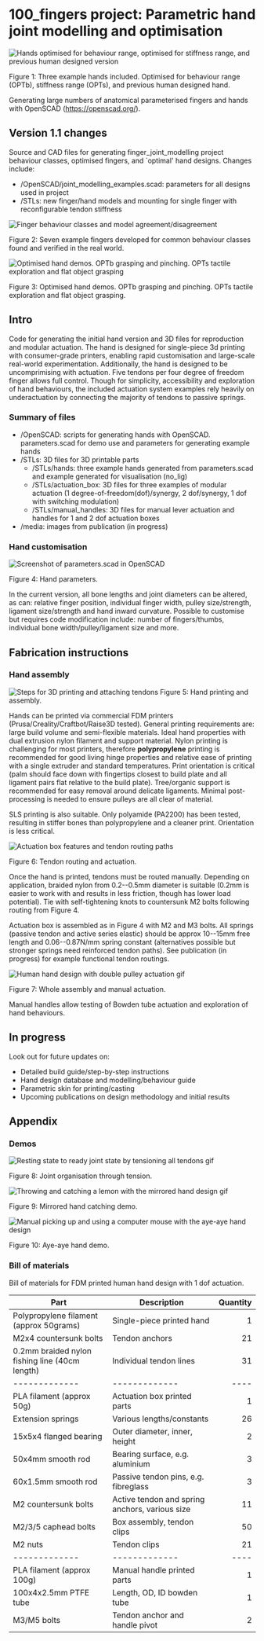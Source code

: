# 100_fingers project: Parametric hand joint modelling and optimisation
![Hands optimised for behaviour range, optimised for stiffness range, and previous human designed version](/media/handsa.png)

Figure 1: Three example hands included. Optimised for behaviour range (OPTb), stiffness range (OPTs), and previous human designed hand.

Generating large numbers of anatomical parameterised fingers and hands with OpenSCAD (https://openscad.org/).

## Version 1.1 changes
Source and CAD files for generating finger_joint_modelling project behaviour classes, optimised fingers, and `optimal' hand designs.
Changes include:
- /OpenSCAD/joint_modelling_examples.scad: parameters for all designs used in project
- /STLs: new finger/hand models and mounting for single finger with reconfigurable tendon stiffness

![Finger behaviour classes and model agreement/disagreement](/media/fingers.png)

Figure 2: Seven example fingers developed for common behaviour classes found and verified in the real world.

![Optimised hand demos. OPTb grasping and pinching. OPTs tactile exploration and flat object grasping](/media/handsb.png)

Figure 3: Optimised hand demos. OPTb grasping and pinching. OPTs tactile exploration and flat object grasping.

## Intro
Code for generating the initial hand version and 3D files for reproduction and modular actuation.
The hand is designed for single-piece 3d printing with consumer-grade printers, enabling rapid customisation and large-scale real-world experimentation.
Additionally, the hand is designed to be uncomprimising with actuation. Five tendons per four degree of freedom finger allows full control. Though for simplicity, accessibility and exploration of hand behaviours, the included actuation system examples rely heavily on underactuation by connecting the majority of tendons to passive springs.

### Summary of files
- /OpenSCAD: scripts for generating hands with OpenSCAD. parameters.scad for demo use and parameters for generating example hands
- /STLs: 3D files for 3D printable parts
  - /STLs/hands: three example hands generated from parameters.scad and example generated for visualisation (no_lig)
  - /STLs/actuation_box: 3D files for three examples of modular actuation (1 degree-of-freedom(dof)/synergy, 2 dof/synergy, 1 dof with switching modulation)
  - /STLs/manual_handles: 3D files for manual lever actuation and handles for 1 and 2 dof actuation boxes
- /media: images from publication (in progress)

### Hand customisation
![Screenshot of parameters.scad in OpenSCAD](/media/parameters.png)

Figure 4: Hand parameters.

In the current version, all bone lengths and joint diameters can be altered, as can: relative finger position, individual finger width, pulley size/strength, ligament size/strength and hand inward curvature. Possible to customise but requires code modification include: number of fingers/thumbs, individual bone width/pulley/ligament size and more.

## Fabrication instructions
### Hand assembly
![Steps for 3D printing and attaching tendons](/media/printing.png)
Figure 5: Hand printing and assembly.

Hands can be printed via commercial FDM printers (Prusa/Creality/Craftbot/Raise3D tested). General printing requirements are: large build volume and semi-flexible materials. Ideal hand properties with dual extrusion nylon filament and support material. Nylon printing is challenging for most printers, therefore **polypropylene** printing is recommended for good living hinge properties and relative ease of printing with a single extruder and standard temperatures. Print orientation is critical (palm should face down with fingertips closest to build plate and all ligament pairs flat relative to the build plate). Tree/organic support is recommended for easy removal around delicate ligaments. Minimal post-processing is needed to ensure pulleys are all clear of material.

SLS printing is also suitable. Only polyamide (PA2200) has been tested, resulting in stiffer bones than polypropylene and a cleaner print. Orientation is less critical.

![Actuation box features and tendon routing paths](/media/actuation.png)

Figure 6: Tendon routing and actuation.

Once the hand is printed, tendons must be routed manually. Depending on application, braided nylon from 0.2--0.5mm diameter is suitable (0.2mm is easier to work with and results in less friction, though has lower load potential). Tie with self-tightening knots to countersunk M2 bolts following routing from Figure 4.

Actuation box is assembled as in Figure 4 with M2 and M3 bolts. All springs (passive tendon and active series elastic) should be approx 10--15mm free length and 0.06--0.87N/mm spring constant (alternatives possible but stronger springs need reinforced tendon paths). See publication (in progress) for example functional tendon routings.

![Human hand design with double pulley actuation gif](/media/double_pulley_manual_handle.gif)

Figure 7: Whole assembly and manual actuation.

Manual handles allow testing of Bowden tube actuation and exploration of hand behaviours.

## In progress

Look out for future updates on:
- Detailed build guide/step-by-step instructions
- Hand design database and modelling/behaviour guide
- Parametric skin for printing/casting
- Upcoming publications on design methodology and initial results


## Appendix
### Demos
![Resting state to ready joint state by tensioning all tendons gif](/media/hand_tension.gif)

Figure 8: Joint organisation through tension.

![Throwing and catching a lemon with the mirrored hand design gif](/media/2thumb_catching.gif)

Figure 9: Mirrored hand catching demo.

![Manual picking up and using a computer mouse with the aye-aye hand design](/media/aya_aye_demo.gif)

Figure 10: Aye-aye hand demo.

### Bill of materials
Bill of materials for FDM printed human hand design with 1 dof actuation.

| Part  | Description | Quantity |
| ------------- | ------------- | ----: |
| Polypropylene filament (approx 50grams)  | Single-piece printed hand  | 1 |
| M2x4 countersunk bolts | Tendon anchors | 21 |
| 0.2mm braided nylon fishing line (40cm length) | Individual tendon lines | 31 |
| ------------- | ------------- | ---- |
| PLA filament (approx 50g)  | Actuation box printed parts  | 1 |
| Extension springs | Various lengths/constants | 26 |
| 15x5x4 flanged bearing | Outer diameter, inner, height | 2 |
| 50x4mm smooth rod | Bearing surface, e.g. aluminium | 3 |
| 60x1.5mm smooth rod | Passive tendon pins, e.g. fibreglass | 3 |
| M2 countersunk bolts | Active tendon and spring anchors, various size | 11 |
| M2/3/5 caphead bolts | Box assembly, tendon clips | 50 |
| M2 nuts | Tendon clips | 21 |
| ------------- | ------------- | ---- |
| PLA filament (approx 100g)  | Manual handle printed parts  | 1 |
| 100x4x2.5mm PTFE tube  | Length, OD, ID bowden tube  | 1 |
| M3/M5 bolts  | Tendon anchor and handle pivot  | 2 |
